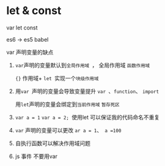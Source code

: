 #  let & const

var let const

es6  -> es5 babel





var 声明变量的缺点

1. `var`声明的变量默认到`全局作用域 `， 全局作用域  `函数作用域`

   `{}` 作用域+   `let `实现一个`块级作用域`

2. 用`var `声明的变量会导致变量提升 `var `、`function`、 `import`

   用`let`声明的变量会绑定到`当前作用域`  `暂存死区`

3. `var a = 1` `var a = 2; `使用let 可以保证我的代码命名不重复

4. `var` 声明的变量可以更改 `ar a = 1`、` a =100`

5. 自执行函数可以解决作用域问题

6. js 事件 不要用var





